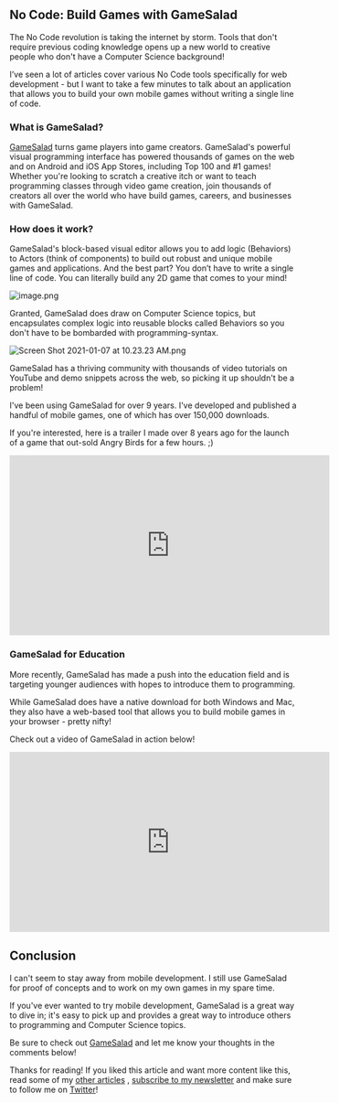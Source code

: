 ## No Code: Build Games with GameSalad

The No Code revolution is taking the internet by storm. Tools that don't require previous coding knowledge opens up a new world to creative people who don't have a Computer Science background!

I’ve seen a lot of articles cover various No Code tools specifically for web development - but I want to take a few minutes to talk about an application that allows you to build your own mobile games without writing a single line of code.

### What is GameSalad?

[GameSalad](https://gamesalad.com/)  turns game players into game creators. GameSalad's powerful visual programming interface has powered thousands of games on the web and on Android and iOS App Stores, including Top 100 and #1 games! Whether you're looking to scratch a creative itch or want to teach programming classes through video game creation, join thousands of creators all over the world who have build games, careers, and businesses with GameSalad.

### How does it work?

GameSalad's block-based visual editor allows you to add logic (Behaviors) to Actors (think of components) to build out robust and unique mobile games and applications. And the best part? You don’t have to write a single line of code. You can literally build any 2D game that comes to your mind!


![image.png](https://cdn.hashnode.com/res/hashnode/image/upload/v1609798210006/QS1Lvd0zn.png)


Granted, GameSalad does draw on Computer Science topics, but encapsulates complex logic into reusable blocks called Behaviors so you don't have to be bombarded with programming-syntax.



![Screen Shot 2021-01-07 at 10.23.23 AM.png](https://cdn.hashnode.com/res/hashnode/image/upload/v1610037066499/XU6jfhDSS.png)


GameSalad has a thriving community with thousands of video tutorials on YouTube and demo snippets across the web, so picking it up shouldn't be a problem! 

I've been using GameSalad for over 9 years. I've developed and published a handful of mobile games, one of which has over 150,000 downloads.

If you're interested, here is a trailer I made over 8 years ago for the launch of a game that out-sold Angry Birds for a few hours. ;) 

<iframe width="560" height="315" src="https://www.youtube.com/embed/SZN95mvM7tQ" frameborder="0" allow="accelerometer; autoplay; clipboard-write; encrypted-media; gyroscope; picture-in-picture" allowfullscreen></iframe>


### GameSalad for Education

More recently, GameSalad has made a push into the education field and is targeting younger audiences with hopes to introduce them to programming. 

While GameSalad does have a native download for both Windows and Mac, they also have a web-based tool that allows you to build mobile games in your browser - pretty nifty! 

Check out a video of GameSalad in action below!

<iframe width="560" height="315" src="https://www.youtube.com/embed/qDm5xD5SIQg" frameborder="0" allow="accelerometer; autoplay; clipboard-write; encrypted-media; gyroscope; picture-in-picture" allowfullscreen></iframe>



## Conclusion

I can't seem to stay away from mobile development. I still use GameSalad for proof of concepts and to work on my own games in my spare time.

If you've ever wanted to try mobile development, GameSalad is a great way to dive in; it's easy to pick up and provides a great way to introduce others to programming and Computer Science topics.

Be sure to check out  [GameSalad](https://gamesalad.com/) and let me know your thoughts in the comments below!

Thanks for reading! If you liked this article and want more content like this, read some of my [other articles](https://blog.braydoncoyer.dev/) , [subscribe to my newsletter](https://braydoncoyer.dev/newsletter/) and make sure to follow me on [Twitter](https://twitter.com/BraydonCoyer)!